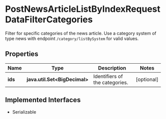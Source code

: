 

# PostNewsArticleListByIndexRequestDataFilterCategories

Filter for specific categories of the news article. Use a category system of type news with endpoint `/category/listBySystem` for valid values.

## Properties

Name | Type | Description | Notes
------------ | ------------- | ------------- | -------------
**ids** | **java.util.Set&lt;BigDecimal&gt;** | Identifiers of the categories. |  [optional]


## Implemented Interfaces

* Serializable



